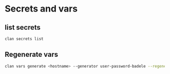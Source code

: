 # Secrets and vars

## list secrets

```bash
clan secrets list
```

## Regenerate vars

```bash
clan vars generate <hostname> --generator user-password-badele --regenerate
```

